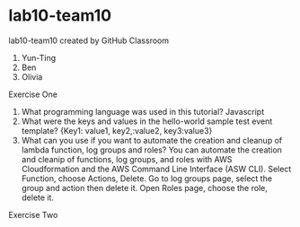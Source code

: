 # lab10-team10
lab10-team10 created by GitHub Classroom
1. Yun-Ting
2. Ben
3. Olivia

Exercise One
1. What programming language was used in this tutorial? 
Javascript
2. What were the keys and values in the hello-world sample test event template? 
{Key1: value1, key2,:value2, key3:value3}
3. What can you use if you want to automate the creation and cleanup of lambda function, log groups and roles? 
You can automate the creation and cleanip of functions, log groups, and roles with AWS Cloudformation and the AWS Command Line Interface (ASW CLI). Select Function, choose Actions, Delete. Go to log groups page, select the group and action then delete it. Open Roles page, choose the role, delete it. 

Exercise Two
